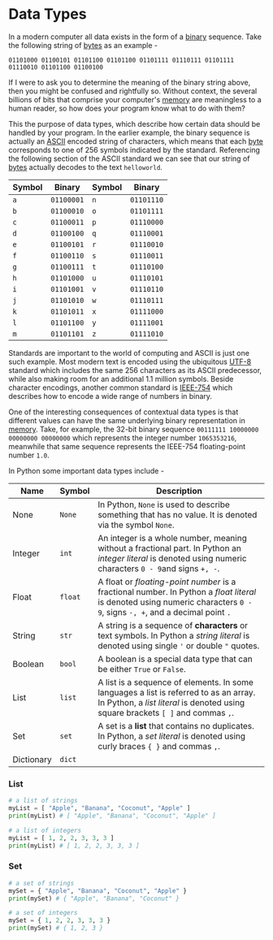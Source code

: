 # Data Types

In a modern computer all data exists in the form of a [binary](docs/Glossary/Binary.md) sequence. Take the following string of [bytes](docs/Glossary/Byte.md) as an example -

`01101000 01100101 01101100 01101100 01101111 01110111 01101111 01110010 01101100 01100100` 

If I were to ask you to determine the meaning of the binary string above, then you might be confused and rightfully so. Without context, the several billions of bits that comprise your computer's [memory](docs/Glossary/Memory.md) are meaningless to a human reader, so how does your program know what to do with them?

This the purpose of data types, which describe how certain data should be handled by your program. In the earlier example, the binary sequence is actually an [ASCII](https://en.wikipedia.org/wiki/ASCII) encoded string of characters, which means that each [byte](docs/Glossary/Byte.md) corresponds to one of 256 symbols indicated by the standard. Referencing the following section of the ASCII standard we can see that our string of [bytes](docs/Glossary/Byte.md) actually decodes to the text `helloworld`.

| **Symbol** | **Binary** | **Symbol** | Binary     |
| ---------- | ---------- | ---------- | ---------- |
| `a`        | `01100001` | `n`        | `01101110` |
| `b`        | `01100010` | `o`        | `01101111` |
| `c`        | `01100011` | `p`        | `01110000` |
| `d`        | `01100100` | `q`        | `01110001` |
| `e`        | `01100101` | `r`        | `01110010` |
| `f`        | `01100110` | `s`        | `01110011` |
| `g`        | `01100111` | `t`        | `01110100` |
| `h`        | `01101000` | `u`        | `01110101` |
| `i`        | `01101001` | `v`        | `01110110` |
| `j`        | `01101010` | `w`        | `01110111` |
| `k`        | `01101011` | `x`        | `01111000` |
| `l`        | `01101100` | `y`        | `01111001` |
| `m`        | `01101101` | `z`        | `01111010` |

Standards are important to the world of computing and ASCII is just one such example. Most modern text is encoded using the ubiquitous [UTF-8](https://en.wikipedia.org/wiki/UTF-8) standard which includes the same 256 characters as its ASCII predecessor, while also making room for an additional 1.1 million symbols. Beside character encodings, another common standard is [IEEE-754](https://en.wikipedia.org/wiki/IEEE_754) which describes how to encode a wide range of numbers in binary.

One of the interesting consequences of contextual data types is that different values can have the same underlying binary representation in [memory](docs/Glossary/Memory.md). Take, for example, the 32-bit binary sequence `00111111 10000000 00000000 00000000` which represents the integer number `1065353216`, meanwhile that same sequence represents the IEEE-754 floating-point number `1.0`.

In Python some important data types include -

| Name       | Symbol  | **Description**                                                                                                                                                           |
| ---------- | ------- | ------------------------------------------------------------------------------------------------------------------------------------------------------------------------- |
| None       | `None`  | In Python, `None` is used to describe something that has no value. It is denoted via the symbol `None`.                                                                   |
| Integer    | `int`   | An integer is a whole number, meaning without a fractional part. In Python an *integer literal* is denoted using numeric characters `0 - 9`and signs `+, -`.              |
| Float      | `float` | A float or *floating-point number* is a fractional number. In Python a *float literal* is denoted using numeric characters `0 - 9`, signs `-, +`, and a decimal point `.` |
| String     | `str`   | A string is a sequence of **characters** or text symbols. In Python a *string literal* is denoted using single `'` or double `"` quotes.                                  |
| Boolean    | `bool`  | A boolean is a special data type that can be either `True` or `False`.                                                                                                    |
| List       | `list`  | A list is a sequence of elements. In some languages a list is referred to as an array. In Python, a *list literal* is denoted using square brackets `[ ]` and commas `,`. |
| Set        | `set`   | A set is a **list** that contains no duplicates. In Python, a *set literal* is denoted using curly braces `{ }` and commas `,`.                                           |
| Dictionary | `dict`  |                                                                                                                                                                           |
### List 

```py
# a list of strings
myList = [ "Apple", "Banana", "Coconut", "Apple" ]
print(myList) # [ "Apple", "Banana", "Coconut", "Apple" ]

# a list of integers
myList = [ 1, 2, 2, 3, 3, 3 ]
print(myList) # [ 1, 2, 2, 3, 3, 3 ]
```

### Set

```py
# a set of strings
mySet = { "Apple", "Banana", "Coconut", "Apple" }
print(mySet) # { "Apple", "Banana", "Coconut" }

# a set of integers
mySet = { 1, 2, 2, 3, 3, 3 }
print(mySet) # { 1, 2, 3 }
```
